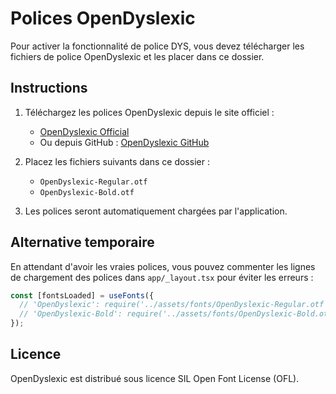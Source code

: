 # Polices OpenDyslexic

Pour activer la fonctionnalité de police DYS, vous devez télécharger les fichiers de police OpenDyslexic et les placer dans ce dossier.

## Instructions

1. Téléchargez les polices OpenDyslexic depuis le site officiel :
   - [OpenDyslexic Official](https://opendyslexic.org/)
   - Ou depuis GitHub : [OpenDyslexic GitHub](https://github.com/antijingoist/opendyslexic)

2. Placez les fichiers suivants dans ce dossier :
   - `OpenDyslexic-Regular.otf`
   - `OpenDyslexic-Bold.otf`

3. Les polices seront automatiquement chargées par l'application.

## Alternative temporaire

En attendant d'avoir les vraies polices, vous pouvez commenter les lignes de chargement des polices dans `app/_layout.tsx` pour éviter les erreurs :

```typescript
const [fontsLoaded] = useFonts({
  // 'OpenDyslexic': require('../assets/fonts/OpenDyslexic-Regular.otf'),
  // 'OpenDyslexic-Bold': require('../assets/fonts/OpenDyslexic-Bold.otf'),
});
```

## Licence

OpenDyslexic est distribué sous licence SIL Open Font License (OFL).